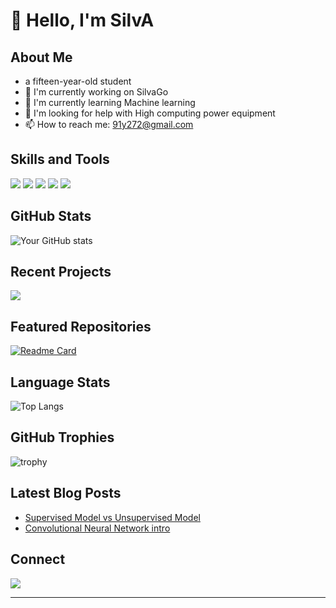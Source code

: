 # 👋 Hello, I'm SilvA

##  About Me
- a fifteen-year-old student
- 🔭 I'm currently working on SilvaGo
- 🌱 I'm currently learning Machine learning
- 🤔 I'm looking for help with High computing power equipment
- 📫 How to reach me: 91y272@gmail.com


## Skills and Tools
<p align="left">
  <img src="https://img.shields.io/badge/-Git-F05032?style=flat-square&logo=git&logoColor=white" />
  <img src="https://img.shields.io/badge/-Java-007396?style=flat-square&logo=java&logoColor=white" />
  <img src="https://img.shields.io/badge/-JavaScript-F7DF1E?style=flat-square&logo=javascript&logoColor=black" />
  <img src="https://img.shields.io/badge/-Scala-DC322F?style=flat-square&logo=scala&logoColor=white" />
  <img src="https://img.shields.io/badge/-Python-3776AB?style=flat-square&logo=python&logoColor=white" />
</p>

##  GitHub Stats
![Your GitHub stats](https://github-readme-stats.vercel.app/api?username=Eagle962&show_icons=true&theme=radical)

##  Recent Projects
<a href="https://github.com/Eagle962/SilvaGo">
  <img align="center" src="https://github-readme-stats.vercel.app/api/pin/?username=Eagle962&repo=SilvaGo&theme=radical" />
</a>

##  Featured Repositories
[![Readme Card](https://github-readme-stats.vercel.app/api/pin/?username=Eagle962&repo=SilvaGo&theme=radical)](https://github.com/Eagle962/SilvaGo)

##  Language Stats
![Top Langs](https://github-readme-stats.vercel.app/api/top-langs/?username=Eagle962&layout=compact&theme=radical)

##  GitHub Trophies
![trophy](https://github-profile-trophy.vercel.app/?username=Eagle962&theme=radical)

##  Latest Blog Posts
<!-- BLOG-POST-LIST:START -->
- [Supervised Model vs Unsupervised Model](https://medium.com/@91y272/supervised-model-vs-unsupervised-model-08d273df471f)
- [Convolutional Neural Network intro](https://medium.com/@91y272/convolutional-neural-network-intro-837af6675de5)
<!-- BLOG-POST-LIST:END -->

##  Connect
<a href="https://discord.com/users/silvaouo">
  <img src="https://img.shields.io/badge/-Discord-5865F2?style=flat-square&logo=discord&logoColor=white" />
</a>

---



